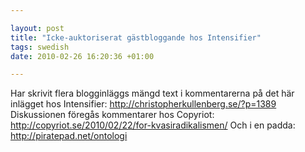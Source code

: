 ```yaml
--- 

layout: post
title: "Icke-auktoriserat gästbloggande hos Intensifier" 
tags: swedish 
date: 2010-02-26 16:20:36 +01:00 

---
```


Har skrivit flera blogginläggs mängd text i kommentarerna på det här inlägget hos Intensifier: http://christopherkullenberg.se/?p=1389 Diskussionen föregås kommentarer hos Copyriot: http://copyriot.se/2010/02/22/for-kvasiradikalismen/ Och i en padda: http://piratepad.net/ontologi 
